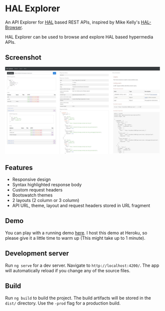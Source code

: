 # HAL Explorer

An API Explorer for [HAL](http://stateless.co/hal_specification.html) based REST APIs,
inspired by Mike Kelly's [HAL-Browser](https://github.com/mikekelly/hal-browser).

HAL Explorer can be used to browse and explore HAL based hypermedia APIs.

## Screenshot
![HAL Explorer screenshot](hal-explorer.jpg)

## Features

* Responsive design
* Syntax highlighted response body
* Custom request headers
* Bootswatch themes
* 2 layouts (2 column or 3 column)
* API URL, theme, layout and request headers stored in URL fragment

## Demo

You can play with a running demo [here](https://chatty42.herokuapp.com/hal-explorer/index.html#theme=Cosmo&url=https://chatty42.herokuapp.com/api).
I host this demo at Heroku, so please give it a little time to warm up (This might take up to 1 minute).

## Development server

Run `ng serve` for a dev server. Navigate to `http://localhost:4200/`. The app will automatically reload if you change any of the source files.

## Build

Run `ng build` to build the project. The build artifacts will be stored in the `dist/` directory. Use the `-prod` flag for a production build.


